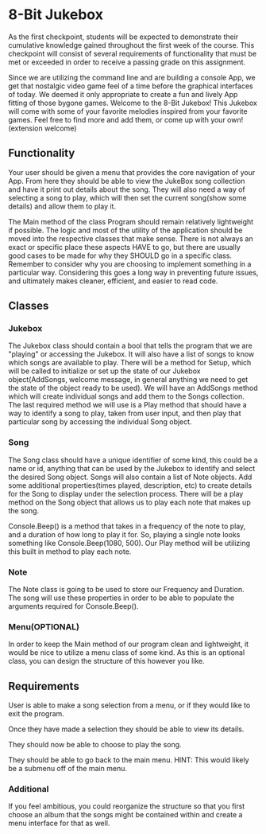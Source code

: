 # 8-Bit Jukebox

As the first checkpoint, students will be expected to demonstrate their cumulative knowledge gained throughout the first week of the course. This checkpoint will consist of several requirements of functionality that must be met or exceeded in order to receive a passing grade on this assignment. 

Since we are utilizing the command line and are building a console App, we get that nostalgic video game feel of a time before the graphical interfaces of today. We deemed it only appropriate to create a fun and lively App fitting of those bygone games. Welcome to the 8-Bit Jukebox! This Jukebox will come with some of your favorite melodies inspired from your favorite games. Feel free to find more and add them, or come up with your own!(extension welcome)

## Functionality

Your user should be given a menu that provides the core navigation of your App. From here they should be able to view the JukeBox song collection and have it print out details about the song. They will also need a way of selecting a song to play, which will then set the current song(show some details) and allow them to play it. 

The Main method of the class Program should remain relatively lightweight if possible. The logic and most of the utility of the application should be  moved into the respective classes that make sense. There is not always an exact or specific place these aspects HAVE to go, but there are usually good cases to be made for why they SHOULD go in a specific class. Remember to consider why you are choosing to implement something in a particular way. Considering this goes a long way in preventing future issues, and ultimately makes cleaner, efficient, and easier to read code.

## Classes

### Jukebox

The Jukebox class should contain a bool that tells the program that we are "playing" or accessing the Jukebox. It will also have a list of songs to know which songs are available to play. There will be a method for Setup, which will be called to initialize or set up the state of our Jukebox object(AddSongs, welcome message, in general anything we need to get the state of the object ready to be used). We will have an AddSongs method which will create individual songs and add them to the Songs collection. The last required method we will use is a Play method that should have a way to identify a song to play, taken from user input, and then play that particular song by accessing the individual Song object.

### Song

The Song class should have a unique identifier of some kind, this could be a name or id, anything that can be used by the Jukebox to identify and select the desired Song object. Songs will also contain a list of Note objects. Add some additional properties(times played, description, etc) to create details for the Song to display under the selection process. There will be a play method on the Song object that allows us to play each note that makes up the song.

Console.Beep() is a method that takes in a frequency of the note to play, and a duration of how long to play it for. So, playing a single note looks something like Console.Beep(1080, 500). Our Play method will be utilizing this built in method to play each note.

### Note

The Note class is going to be used to store our Frequency and Duration. The song will use these properties in order to be able to populate the arguments required for Console.Beep().

### Menu(OPTIONAL)

In order to keep the Main method of our program clean and lightweight, it would be nice to utilize a menu class of some kind. As this is an optional class, you can design the structure of this however you like.


## Requirements

User is able to make a song selection from a menu, or if they would like to exit the program. 

Once they have made a selection they should be able to view its details.

They should now be able to choose to play the song.

They should be able to go back to the main menu. HINT: This would likely be a submenu off of the main menu.


### Additional

If you feel ambitious, you could reorganize the structure so that you first choose an album that the songs might be contained within and create a menu interface for that as well.
